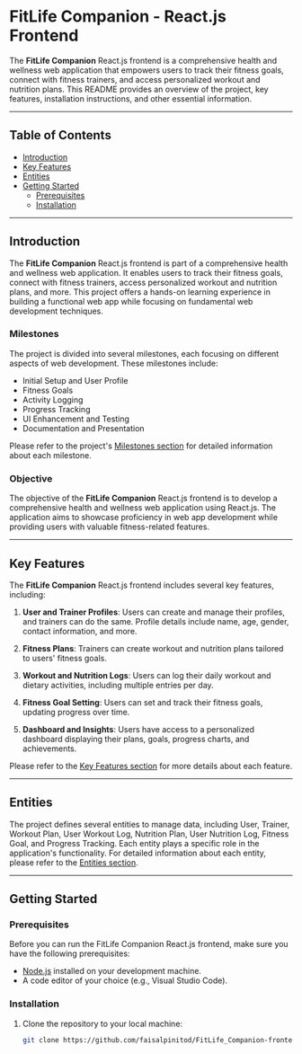 # FitLife Companion - React.js Frontend

The **FitLife Companion** React.js frontend is a comprehensive health and wellness web application that empowers users to track their fitness goals, connect with fitness trainers, and access personalized workout and nutrition plans. This README provides an overview of the project, key features, installation instructions, and other essential information.

---

## Table of Contents

- [Introduction](#introduction)
- [Key Features](#key-features)
- [Entities](#entities)
- [Getting Started](#getting-started)
  - [Prerequisites](#prerequisites)
  - [Installation](#installation)


---

## Introduction

The **FitLife Companion** React.js frontend is part of a comprehensive health and wellness web application. It enables users to track their fitness goals, connect with fitness trainers, access personalized workout and nutrition plans, and more. This project offers a hands-on learning experience in building a functional web app while focusing on fundamental web development techniques.

### Milestones

The project is divided into several milestones, each focusing on different aspects of web development. These milestones include:

- Initial Setup and User Profile
- Fitness Goals
- Activity Logging
- Progress Tracking
- UI Enhancement and Testing
- Documentation and Presentation

Please refer to the project's [Milestones section](#milestones) for detailed information about each milestone.

### Objective

The objective of the **FitLife Companion** React.js frontend is to develop a comprehensive health and wellness web application using React.js. The application aims to showcase proficiency in web app development while providing users with valuable fitness-related features.

---

## Key Features

The **FitLife Companion** React.js frontend includes several key features, including:

1. **User and Trainer Profiles**: Users can create and manage their profiles, and trainers can do the same. Profile details include name, age, gender, contact information, and more.

2. **Fitness Plans**: Trainers can create workout and nutrition plans tailored to users' fitness goals.

3. **Workout and Nutrition Logs**: Users can log their daily workout and dietary activities, including multiple entries per day.

4. **Fitness Goal Setting**: Users can set and track their fitness goals, updating progress over time.

5. **Dashboard and Insights**: Users have access to a personalized dashboard displaying their plans, goals, progress charts, and achievements.

Please refer to the [Key Features section](#key-features-to-develop) for more details about each feature.

---

## Entities

The project defines several entities to manage data, including User, Trainer, Workout Plan, User Workout Log, Nutrition Plan, User Nutrition Log, Fitness Goal, and Progress Tracking. Each entity plays a specific role in the application's functionality. For detailed information about each entity, please refer to the [Entities section](#entities).

---

## Getting Started

### Prerequisites

Before you can run the FitLife Companion React.js frontend, make sure you have the following prerequisites:

- [Node.js](https://nodejs.org/) installed on your development machine.
- A code editor of your choice (e.g., Visual Studio Code).

### Installation

1. Clone the repository to your local machine:

   ```bash
   git clone https://github.com/faisalpinitod/FitLife_Companion-frontend.git
